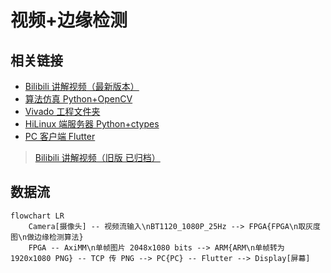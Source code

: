 # 视频+边缘检测

## 相关链接

- [Bilibili 讲解视频（最新版本）](TODO)
- [算法仿真 Python+OpenCV](https://github.com/NIPC-Project/edge-opencv)
- [Vivado 工程文件夹](TODO)
- [HiLinux 端服务器 Python+ctypes](https://github.com/NIPC-Project/edge-hilinux)
- [PC 客户端 Flutter](https://github.com/NIPC-Project/edge-pc)

> [Bilibili 讲解视频（旧版 已归档）](https://www.bilibili.com/video/BV1wo4y1v7Ue/)

## 数据流

```mermaid
flowchart LR
    Camera[摄像头] -- 视频流输入\nBT1120_1080P_25Hz --> FPGA{FPGA\n取灰度图\n做边缘检测算法}
    FPGA -- AxiMM\n单帧图片 2048x1080 bits --> ARM{ARM\n单帧转为 1920x1080 PNG} -- TCP 传 PNG --> PC{PC} -- Flutter --> Display[屏幕]
```
